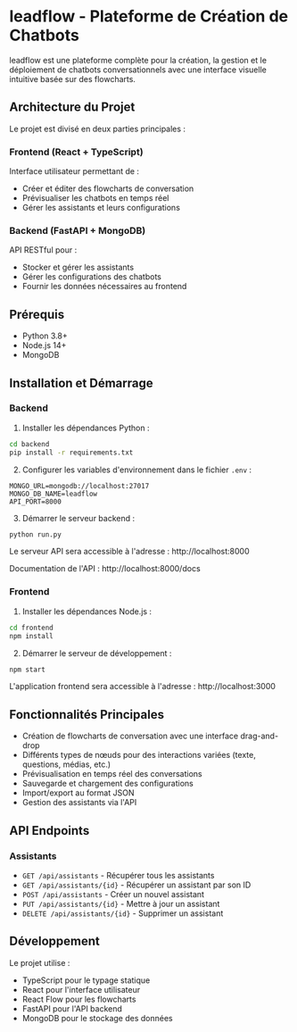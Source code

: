# leadflow - Plateforme de Création de Chatbots

leadflow est une plateforme complète pour la création, la gestion et le déploiement de chatbots conversationnels avec une interface visuelle intuitive basée sur des flowcharts.

## Architecture du Projet

Le projet est divisé en deux parties principales :

### Frontend (React + TypeScript)

Interface utilisateur permettant de :
- Créer et éditer des flowcharts de conversation
- Prévisualiser les chatbots en temps réel
- Gérer les assistants et leurs configurations

### Backend (FastAPI + MongoDB)

API RESTful pour :
- Stocker et gérer les assistants
- Gérer les configurations des chatbots
- Fournir les données nécessaires au frontend

## Prérequis

- Python 3.8+
- Node.js 14+
- MongoDB

## Installation et Démarrage

### Backend

1. Installer les dépendances Python :
```bash
cd backend
pip install -r requirements.txt
```

2. Configurer les variables d'environnement dans le fichier `.env` :
```
MONGO_URL=mongodb://localhost:27017
MONGO_DB_NAME=leadflow
API_PORT=8000
```

3. Démarrer le serveur backend :
```bash
python run.py
```

Le serveur API sera accessible à l'adresse : http://localhost:8000

Documentation de l'API : http://localhost:8000/docs

### Frontend

1. Installer les dépendances Node.js :
```bash
cd frontend
npm install
```

2. Démarrer le serveur de développement :
```bash
npm start
```

L'application frontend sera accessible à l'adresse : http://localhost:3000

## Fonctionnalités Principales

- Création de flowcharts de conversation avec une interface drag-and-drop
- Différents types de nœuds pour des interactions variées (texte, questions, médias, etc.)
- Prévisualisation en temps réel des conversations
- Sauvegarde et chargement des configurations
- Import/export au format JSON
- Gestion des assistants via l'API

## API Endpoints

### Assistants

- `GET /api/assistants` - Récupérer tous les assistants
- `GET /api/assistants/{id}` - Récupérer un assistant par son ID
- `POST /api/assistants` - Créer un nouvel assistant
- `PUT /api/assistants/{id}` - Mettre à jour un assistant
- `DELETE /api/assistants/{id}` - Supprimer un assistant

## Développement

Le projet utilise :
- TypeScript pour le typage statique
- React pour l'interface utilisateur
- React Flow pour les flowcharts
- FastAPI pour l'API backend
- MongoDB pour le stockage des données
